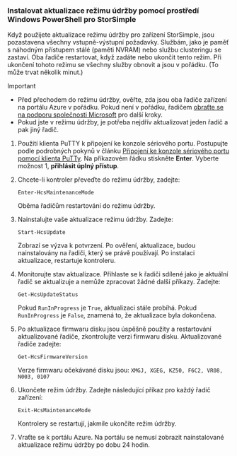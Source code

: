 ### <a name="install-maintenance-mode-updates-via-windows-powershell-for-storsimple"></a>Instalovat aktualizace režimu údržby pomocí prostředí Windows PowerShell pro StorSimple

Když použijete aktualizace režimu údržby pro zařízení StorSimple, jsou pozastavena všechny vstupně-výstupní požadavky. Službám, jako je paměť s náhodným přístupem stálé (paměti NVRAM) nebo službu clusteringu se zastaví. Oba řadiče restartovat, když zadáte nebo ukončit tento režim. Při ukončení tohoto režimu se všechny služby obnovit a jsou v pořádku. (To může trvat několik minut.)

> [!IMPORTANT]
> * Před přechodem do režimu údržby, ověřte, zda jsou oba řadiče zařízení na portálu Azure v pořádku. Pokud není v pořádku, řadičem [obraťte se na podporu společnosti Microsoft](../articles/storsimple/storsimple-8000-contact-microsoft-support.md) pro další kroky.
> * Pokud jste v režimu údržby, je potřeba nejdřív aktualizovat jeden řadič a pak jiný řadič.

1. Použití klienta PuTTY k připojení ke konzole sériového portu. Postupujte podle podrobných pokynů v článku [Připojení ke konzole sériového portu pomocí klienta PuTTy](../articles/storsimple/storsimple-8000-deployment-walkthrough-u2.md#use-putty-to-connect-to-the-device-serial-console). Na příkazovém řádku stiskněte **Enter**. Vyberte možnost 1, **přihlásit úplný přístup**.

2. Chcete-li kontroler převeďte do režimu údržby, zadejte:
    
    `Enter-HcsMaintenanceMode`

    Oběma řadičům restartování do režimu údržby.

3. Nainstalujte vaše aktualizace režimu údržby. Zadejte:

    `Start-HcsUpdate`

    Zobrazí se výzva k potvrzení. Po ověření, aktualizace, budou nainstalovány na řadiči, který se právě používají. Po instalaci aktualizace, restartuje kontroleru.

4. Monitorujte stav aktualizace. Přihlaste se k řadiči sdílené jako je aktuální řadič se aktualizuje a nemůže zpracovat žádné další příkazy. Zadejte:

    `Get-HcsUpdateStatus`

    Pokud `RunInProgress` je `True`, aktualizaci stále probíhá. Pokud `RunInProgress` je `False`, znamená to, že aktualizace byla dokončena.

5. Po aktualizace firmwaru disku jsou úspěšně použity a restartování aktualizované řadiče, zkontrolujte verzi firmwaru disku. Aktualizované řadiče zadejte:

    `Get-HcsFirmwareVersion`
   
    Verze firmwaru očekávané disku jsou:  `XMGJ, XGEG, KZ50, F6C2, VR08, N003, 0107`

6. Ukončete režim údržby. Zadejte následující příkaz pro každý řadič zařízení:

    `Exit-HcsMaintenanceMode`

    Kontrolery se restartují, jakmile ukončíte režim údržby.

7. Vraťte se k portálu Azure. Na portálu se nemusí zobrazit nainstalované aktualizace režimu údržby po dobu 24 hodin.